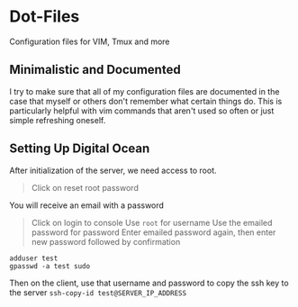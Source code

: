 # Dot-Files
Configuration files for VIM, Tmux and more

## Minimalistic and Documented
I try to make sure that all of my configuration files are documented in the case that myself or others don't remember what certain things do. This is particularly helpful with vim commands that aren't used so often or just simple refreshing oneself.

## Setting Up Digital Ocean

After initialization of the server, we need access to root.

> Click on reset root password

You will receive an email with a password

> Click on login to console
> Use `root` for username
> Use the emailed password for password
> Enter emailed password again, then enter new password followed by confirmation

```
adduser test
gpasswd -a test sudo
```

Then on the client, use that username and password to copy the ssh key to the server
`ssh-copy-id test@SERVER_IP_ADDRESS`
